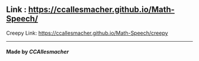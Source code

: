 ## Link : https://ccallesmacher.github.io/Math-Speech/

Creepy Link: https://ccallesmacher.github.io/Math-Speech/creepy

-----------

#### Made by _CCAllesmacher_
